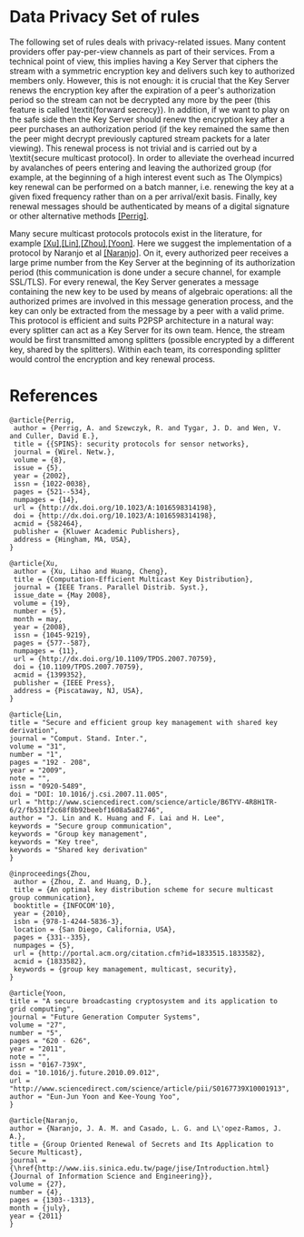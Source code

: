 Data Privacy Set of rules
=========================

The following set of rules deals with privacy-related issues. Many
content providers offer pay-per-view channels as part of their
services. From a technical point of view, this implies having a Key
Server that ciphers the stream with a symmetric encryption key and
delivers such key to authorized members only. However, this is not
enough: it is crucial that the Key Server renews the encryption key
after the expiration of a peer's authorization period so the stream
can not be decrypted any more by the peer (this feature is called
\textit{forward secrecy}). In addition, if we want to play on the safe
side then the Key Server should renew the encryption key after a peer
purchases an authorization period (if the key remained the same then
the peer might decrypt previously captured stream packets for a later
viewing). This renewal process is not trivial and is carried out by a
\textit{secure multicast protocol}. In order to alleviate the overhead
incurred by avalanches of peers entering and leaving the authorized
group (for example, at the beginning of a high interest event such as
The Olympics) key renewal can be performed on a batch manner,
i.e. renewing the key at a given fixed frequency rather than on a per
arrival/exit basis. Finally, key renewal messages should be
authenticated by means of a digital signature or other alternative
methods [[Perrig]](#Perrig).

Many secure multicast protocols protocols exist in the literature, for
example [[Xu]](#Xu),[[Lin]](#Lin),[[Zhou]](#Zhou),[[Yoon]](#Yoon). Here we
suggest the implementation of a protocol by Naranjo et al
[[Naranjo]](#Naranjo). On it, every authorized peer receives a large
prime number from the Key Server at the beginning of its authorization
period (this communication is done under a secure channel, for example
SSL/TLS). For every renewal, the Key Server generates a message
containing the new key to be used by means of algebraic operations:
all the authorized primes are involved in this message generation
process, and the key can only be extracted from the message by a peer
with a valid prime. This protocol is efficient and suits P2PSP
architecture in a natural way: every splitter can act as a Key Server
for its own team. Hence, the stream would be first transmitted
among splitters (possible encrypted by a different key, shared by the
splitters). Within each team, its corresponding splitter would
control the encryption and key renewal process.

# References

<a name="Perrig"></a>
```
@article{Perrig,
 author = {Perrig, A. and Szewczyk, R. and Tygar, J. D. and Wen, V. and Culler, David E.},
 title = {{SPINS}: security protocols for sensor networks},
 journal = {Wirel. Netw.},
 volume = {8},
 issue = {5},
 year = {2002},
 issn = {1022-0038},
 pages = {521--534},
 numpages = {14},
 url = {http://dx.doi.org/10.1023/A:1016598314198},
 doi = {http://dx.doi.org/10.1023/A:1016598314198},
 acmid = {582464},
 publisher = {Kluwer Academic Publishers},
 address = {Hingham, MA, USA},
}
```

<a name="Xu"></a>
```
@article{Xu,
 author = {Xu, Lihao and Huang, Cheng},
 title = {Computation-Efficient Multicast Key Distribution},
 journal = {IEEE Trans. Parallel Distrib. Syst.},
 issue_date = {May 2008},
 volume = {19},
 number = {5},
 month = may,
 year = {2008},
 issn = {1045-9219},
 pages = {577--587},
 numpages = {11},
 url = {http://dx.doi.org/10.1109/TPDS.2007.70759},
 doi = {10.1109/TPDS.2007.70759},
 acmid = {1399352},
 publisher = {IEEE Press},
 address = {Piscataway, NJ, USA},
}
```

<a name="Lin"></a>
```
@article{Lin,
title = "Secure and efficient group key management with shared key derivation",
journal = "Comput. Stand. Inter.",
volume = "31",
number = "1",
pages = "192 - 208",
year = "2009",
note = "",
issn = "0920-5489",
doi = "DOI: 10.1016/j.csi.2007.11.005",
url = "http://www.sciencedirect.com/science/article/B6TYV-4R8H1TR-6/2/fb531f2c68f8b92beebf1608a5a82746",
author = "J. Lin and K. Huang and F. Lai and H. Lee",
keywords = "Secure group communication",
keywords = "Group key management",
keywords = "Key tree",
keywords = "Shared key derivation"
}
```

<a name="Zhou"></a>
```
@inproceedings{Zhou,
 author = {Zhou, Z. and Huang, D.},
 title = {An optimal key distribution scheme for secure multicast group communication},
 booktitle = {INFOCOM'10},
 year = {2010},
 isbn = {978-1-4244-5836-3},
 location = {San Diego, California, USA},
 pages = {331--335},
 numpages = {5},
 url = {http://portal.acm.org/citation.cfm?id=1833515.1833582},
 acmid = {1833582},
 keywords = {group key management, multicast, security},
} 
```

<a name="Yoon"></a>
```
@article{Yoon,
title = "A secure broadcasting cryptosystem and its application to grid computing",
journal = "Future Generation Computer Systems",
volume = "27",
number = "5",
pages = "620 - 626",
year = "2011",
note = "",
issn = "0167-739X",
doi = "10.1016/j.future.2010.09.012",
url = "http://www.sciencedirect.com/science/article/pii/S0167739X10001913",
author = "Eun-Jun Yoon and Kee-Young Yoo",
}
```

<a name="Naranjo"></a>
```
@article{Naranjo,
author = {Naranjo, J. A. M. and Casado, L. G. and L\'opez-Ramos, J. A.},
title = {Group Oriented Renewal of Secrets and Its Application to Secure Multicast},
journal = {\href{http://www.iis.sinica.edu.tw/page/jise/Introduction.html}{Journal of Information Science and Engineering}},
volume = {27},
number = {4},
pages = {1303--1313},
month = {july},
year = {2011}
}
```


